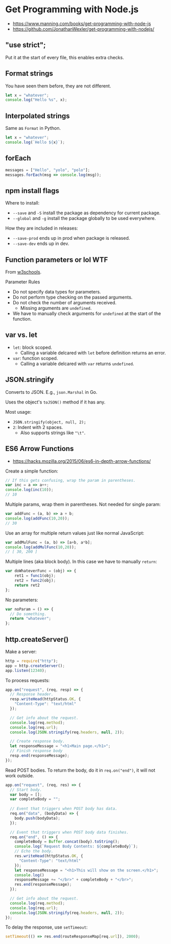 # Get Programming with Node.js

* https://www.manning.com/books/get-programming-with-node-js
* https://github.com/JonathanWexler/get-programming-with-nodejs/

## "use strict";
Put it at the start of every file, this enables extra checks.

## Format strings
You have seen them before, they are not different.

```js
let x = "whatever";
console.log("Hello %s", x);
```

## Interpolated strings
Same as `Format` in Python.

```js
let x = "whatever";
console.log(`Hello ${x}`);
```

## forEach

```js
messages = ["Hello", "yolo", "polo"];
messages.forEach(msg => console.log(msg));
```

## npm install flags

Where to install:

* `--save` and `-S` install the package as dependency for current package.
* `--global` and `-g` install the package globally to be used everywhere.

How they are included in releases:

* `--save-prod` ends up in prod when package is released.
* `--save-dev` ends up in dev.

## Function parameters or lol WTF
From [w3schools](https://www.w3schools.com/js/js_function_parameters.asp).

Parameter Rules

* Do not specify data types for parameters.
* Do not perform type checking on the passed arguments.
* Do not check the number of arguments received.
  * Missing arguments are `undefined`.
* We have to manually check arguments for `undefined` at the start of the function.

## var vs. let

* `let`: block scoped.
  * Calling a variable delcared with `let` before definition returns an error.
* `var`: function scoped.
  * Calling a variable delcared with `var` returns `undefined`.

## JSON.stringify
Converts to JSON. E.g., `json.Marshal` in Go.

Uses the object's `toJSON()` method if it has any.

Most usage:

* `JSON.stringify(object, null, 2);`
* `2`: Indent with 2 spaces.
  * Also supports strings like `"\t"`.

## ES6 Arrow Functions

* https://hacks.mozilla.org/2015/06/es6-in-depth-arrow-functions/

Create a simple function:

```js
// If this gets confusing, wrap the param in parentheses.
var inc = a => a++;
console.log(inc(10));
// 10
```

Multiple params, wrap them in parentheses. Not needed for single param:

```js
var addFunc = (a, b) => a + b;
console.log(addFunc(10,20));
// 30
```

Use an array for multiple return values just like normal JavaScript:

```js
var addMulFunc = (a, b) => [a+b, a*b];
console.log(addMulFunc(10,20));
// [ 30, 200 ]
```

Multiple lines (aka block body). In this case we have to manually `return`:

```js
var doWhateverFunc = (obj) => {
    ret1 = func1(obj);
    ret2 = func2(obj);
    return ret2
};
```

No parameters:

```js
var noParam = () => {
  // Do something.
  return "whatever";
};
```

## http.createServer()
Make a server:

```js
http = require("http");
app = http.createServer();
app.listen(12340);
```

To process requests:

```js
app.on("request", (req, resp) => {
  // Response header.
  resp.writeHead(httpStatus.OK, {
    "Content-Type": "text/html"
  });

  // Get info about the request.
  console.log(req.method);
  console.log(req.url);
  console.log(JSON.stringify(req.headers, null, 2));

  // Create response body.
  let responseMessage = "<h1>Main page.</h1>";
  // Finish response body
  resp.end(responseMessage);
});
```

Read POST bodies. To return the body, do it in `req.on("end")`, it will not
work outside.

```js
app.on("request", (req, res) => {
  // Start body.
  var body = [];
  var completeBody = "";
  
  // Event that triggers when POST body has data.
  req.on("data", (bodyData) => {
    body.push(bodyData);
  });

  // Event that triggers when POST body data finishes.
  req.on("end", () => {
    completeBody = Buffer.concat(body).toString();
    console.log(`Request Body Contents: ${completeBody}`);
    // Echo the body.
    res.writeHead(httpStatus.OK, {
      "Content-Type": "text/html"
    });
    let responseMessage = "<h1>This will show on the screen.</h1>";
    console.log()
    responseMessage += "</br>" + completeBody + "</br>";
    res.end(responseMessage);
  });

  // Get info about the request.
  console.log(req.method);
  console.log(req.url);
  console.log(JSON.stringify(req.headers, null, 2));
});
```

To delay the response, use `setTimeout`:

```js
setTimeout(() => res.end(routeResponseMap[req.url]), 2000);
```

